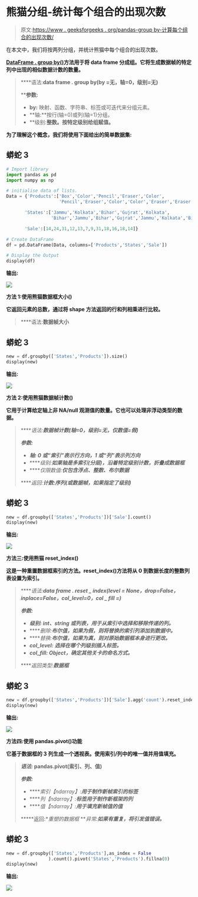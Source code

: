 # 熊猫分组-统计每个组合的出现次数

> 原文:[https://www . geeksforgeeks . org/pandas-group by-计算每个组合的出现次数/](https://www.geeksforgeeks.org/pandas-groupby-count-the-occurrences-of-each-combination/)

在本文中，我们将按两列分组，并统计熊猫中每个组合的出现次数。

[**DataFrame . group by()**](https://www.geeksforgeeks.org/python-pandas-dataframe-groupby/)**方法用于将 data frame 分成组。它将生成数据帧的特定列中出现的相似数据计数的数量。**

> ****语法:**data frame . group by(by =无，轴=0，级别=无)**
> 
>  ****参数:**
> 
> *   **by:** 映射、函数、字符串、标签或可迭代来分组元素。
> *   **轴:**按行(轴=0)或列(轴=1)分组。
> *   **级别:**整数。按特定级别给组赋值。**

**为了理解这个概念，我们将使用下面给出的简单数据集:**

## **蟒蛇 3**

```py
# Import library
import pandas as pd
import numpy as np

# initialise data of lists.
Data = {'Products':['Box','Color','Pencil','Eraser','Color',
                    'Pencil','Eraser','Color','Color','Eraser','Eraser','Pencil'],

       'States':['Jammu','Kolkata','Bihar','Gujrat','Kolkata',
                 'Bihar','Jammu','Bihar','Gujrat','Jammu','Kolkata','Bihar'],

       'Sale':[14,24,31,12,13,7,9,31,18,16,18,14]}

# Create DataFrame
df = pd.DataFrame(Data, columns=['Products','States','Sale'])

# Display the Output
display(df)
```

****输出:****

**![](img/f3dd0f81d8ae1e5accd8aee9e101bbf8.png)**

****方法 1:使用熊猫数据框大小()****

**它返回元素的总数，通过将 shape 方法返回的行和列相乘进行比较。**

> ****语法:**数据帧大小**

## **蟒蛇 3**

```py
new = df.groupby(['States','Products']).size()
display(new)
```

****输出:****

**![](img/4135a5afb7e352472c5e98037df5012c.png)**

****方法 2:使用熊猫数据帧计数()****

**它用于计算给定轴上非 NA/null 观测值的数量。它也可以处理非浮动类型的数据。**

> *****语法:**数据帧计数(轴=0，级别=无，仅数值=假)***
> 
> *****参数:*****
> 
> *   *****轴:** 0 或“索引”表示行方向，1 或“列”表示列方向***
> *   *****级别:**如果轴是多索引(分层)，沿着特定级别计数，折叠成数据框***
> *   *****仅限数值:**仅包含浮点、整数、布尔数据***
> 
> *****返回:**计数:序列(或数据帧，如果指定了级别)***

## **蟒蛇 3**

```py
new = df.groupby(['States','Products'])['Sale'].count()
display(new)
```

****输出:****

**![](img/4135a5afb7e352472c5e98037df5012c.png)**

****方法三:使用熊猫 reset_index()****

**这是一种重置数据框索引的方法。reset_index()方法将从 0 到数据长度的整数列表设置为索引。**

> *****语法:**data frame . reset _ index(level = None，drop=False，inplace=False，col_level=0，col _ fill =)***
> 
> *****参数:*****
> 
> *   *****级别:** int、string 或列表，用于从索引中选择和移除传递的列。***
> *   *****删除:**布尔值，如果为假，则将替换的索引列添加到数据中。***
> *   *****替换:**布尔值，如果为真，则对原始数据框本身进行更改。***
> *   *****col_level:** 选择在哪个列级别插入标签。***
> *   *****col_fill:** Object，确定其他关卡的命名方式。***
> 
> *****返回类型:**数据框***

## **蟒蛇 3**

```py
new = df.groupby(['States','Products'])['Sale'].agg('count').reset_index()
display(new)
```

****输出:****

**![](img/0a1d075effc01e0d9d3115ed194fc187.png)**

****方法四:使用 pandas.pivot()功能****

**它基于数据框的 3 列生成一个透视表。使用索引/列中的唯一值并用值填充。**

> *****语法:*** pandas.pivot(索引、列、值)**
> 
> *****参数:*****
> 
> *   *****索引【ndarray】:**用于制作新帧索引的标签***
> *   *****列【ndarray】:**标签用于制作新框架的列***
> *   *****值【ndarray】:**用于填充新帧值的值***
> 
> *****返回:**重塑的数据框*
> ***异常:**如果有重复，将引发值错误。***

## **蟒蛇 3**

```py
new = df.groupby(['States','Products'],as_index = False
                ).count().pivot('States','Products').fillna(0)
display(new)
```

****输出:****

**![](img/5101cb7e953a8299909bd6231de3ea4b.png)**
